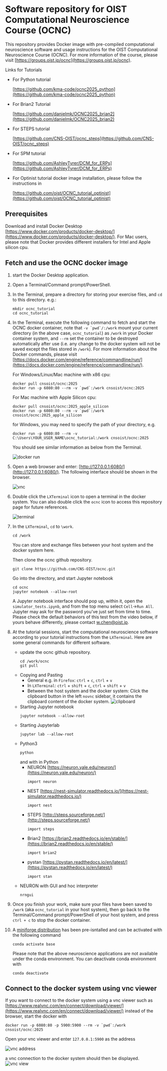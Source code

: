 # Software repository for OIST Computational Neuroscience Course (OCNC)

This repository provides Docker image with pre-compiled computational neuroscience software and usage instructions for the OIST Computational Neuroscience Course (OCNC). For more information of the course, please visit [https://groups.oist.jp/ocnc](https://groups.oist.jp/ocnc).

Links for Tutorials

* For Python tutorial

    [https://github.com/kma-code/ocnc2025_python](https://github.com/kma-code/ocnc2025_python)

* For Brian2 Tutorial

    [https://github.com/danielmk/OCNC2025_brian2](https://github.com/danielmk/OCNC2025_brian2)

* For STEPS tutorial

    [https://github.com/CNS-OIST/ocnc_steps](https://github.com/CNS-OIST/ocnc_steps)

* For SPM tutorial

  [https://github.com/AshleyTyrer/DCM_for_ERPs](https://github.com/AshleyTyrer/DCM_for_ERPs)

* For Optinist tutorial docker image installation, please follow the instructions in

    [https://github.com/oist/OCNC_tutorial_optinist](https://github.com/oist/OCNC_tutorial_optinist)

## Prerequisites
Download and install Docker Desktop [https://www.docker.com/products/docker-desktop/](https://www.docker.com/products/docker-desktop/). For Mac users, please note that Docker provides different installers for Intel and Apple silicon cpu.

## Fetch and use the OCNC docker image
1. start the Docker Desktop application.
2. Open a Terminal/Command prompt/PowerShell.
3. In the Terminal, prepare a directory for storing your exercise files, and `cd` to this directory. e.g.:
    ```
    mkdir ocnc_tutorial
    cd ocnc_tutorial
    ```
4. In the Terminal, execute the following command to fetch and start the OCNC docker container, note that ``-v `pwd`/:/work`` mount your current directory (in the above case, `ocnc_tutorial`) as `/work` in your Docker container system, and `--rm` set the container to be destroyed automatically after use (i.e. any change to the docker system will not be saved except the files stored in `/work`). For more information about the Docker commands, please visit [https://docs.docker.com/engine/reference/commandline/run/](https://docs.docker.com/engine/reference/commandline/run/).

    For Windows/Linux/Mac machine with x86 cpu:
    ```
    docker pull cnsoist/ocnc:2025
    docker run -p 6080:80 --rm -v `pwd`:/work cnsoist/ocnc:2025
    ```
    
    For Mac machine with Apple Silicon cpu:
    ```
    docker pull cnsoist/ocnc:2025_apple_silicon
    docker run -p 6080:80 --rm -v `pwd`:/work cnsoist/ocnc:2025_apple_silicon
    ```

    for Windows, you may need to specify the path of your directory, e.g.
    ```
    docker run -p 6080:80 --rm -v C:\Users\YOUR_USER_NAME\ocnc_tutorial:/work cnsoist/ocnc:2025
    ```
    
    You should see similar information as below from the Terminal.

    ![docker run](images/1.png)

5. Open a web browser and enter: [http://127.0.0.1:6080/](http://127.0.0.1:6080/). The following interface should be shown in the browser.

    ![vnc](images/2.png)

6. Double click the `LXTerminal` icon to open a terminal in the docker system. You can also double click the `ocnc` icon to access this repository page for future references.

    ![terminal](images/3.png)

7. In the `LXTerminal`, `cd` to `\work`.
    ```
    cd /work
    ```
    You can store and exchange files between your host system and the docker system here.
    
    Then clone the ocnc github repository.
    ```
    git clone https://github.com/CNS-OIST/ocnc.git
    ```
    Go into the directory, and start Jupyter notebook
    ```
    cd ocnc
    jupyter notebook --allow-root
    ```
    A Jupyter notebook interface should pop up, within it, open the `simulator_tests.ipynb`, and from the top menu select `Cell`->`Run All`.
    Jupyter may ask for the password you've just set from time to time.
    Please check the default behaviors of this test from the video below, if yours behave differently, please contact <w.chen@oist.jp>.

8. At the tutorial sessions, start the computational neuroscience software according to your tutorial instructions from the `LXTerminal`. Here are some general commands for different software.
    * update the ocnc github repository.
        ```
        cd /work/ocnc
        git pull
        ```
    * Copying and Pasting
        * General e.g. in `Firefox`: `ctrl` + `c`, `ctrl` + `v` 
        * In `LXTerminal`: `ctrl` + `shift` + `c`, `ctrl` + `shift` + `v`
        * Between the host system and the docker system: Click the clipboard button in the left `novnc` sidebar, it contains the clipboard content of the docker system.
            ![clipboard](images/4.png)
    * Starting Jupyter notebook
        ```
        jupyter notebook --allow-root
        ```
    * Starting Jupyterlab
        ```
        jupyter lab --allow-root
        ```
    * Python3
        ```
        python
        ```
        and with in Python
        * NEURON [https://neuron.yale.edu/neuron/](https://neuron.yale.edu/neuron/)
            ```
            import neuron
            ```
        * NEST [https://nest-simulator.readthedocs.io/](https://nest-simulator.readthedocs.io/)
            ```
            import nest
            ```
        * STEPS [http://steps.sourceforge.net/](http://steps.sourceforge.net/)
            ```
            import steps
            ```
        * Brian2 [https://brian2.readthedocs.io/en/stable/](https://brian2.readthedocs.io/en/stable/)
            ```
            import brian2
            ```
        * pystan [https://pystan.readthedocs.io/en/latest/](https://pystan.readthedocs.io/en/latest/)
            ```
            import stan
            ```
    * NEURON with GUI and hoc interpreter
        ```
        nrngui
        ```
9. Once you finish your work, make sure your files have been saved to `/work` (aka `ocnc_tutorial` in your host system), then go back to the Terminal/Command prompt/PowerShell of your host system, and press `ctrl + c` to stop the docker container.

10. A [miniforge distribution](https://github.com/conda-forge/miniforge) has been pre-isntalled and can be activated with the following command
    ```
    conda activate base
    ```
    Please note that the above neuroscience applications are not available under the conda environment. You can deactivate conda environment with
    ```
    conda deactivate
    ```

## Connect to the docker system using vnc viewer

If you want to connect to the docker system using a vnc viewer such as [https://www.realvnc.com/en/connect/download/viewer/](https://www.realvnc.com/en/connect/download/viewer/) instead of the browser, start the docker with
```
docker run -p 6080:80 -p 5900:5900 --rm -v `pwd`:/work cnsoist/ocnc:2025
```
Open your vnc viewer and enter `127.0.0.1:5900` as the address

![vnc address](images/5.png)

a vnc connection to the docker system should then be displayed.
![vnc view](images/6.png)
